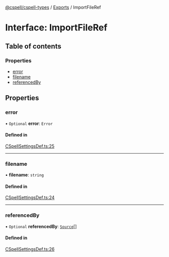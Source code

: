 [@cspell/cspell-types](../README.md) / [Exports](../modules.md) / ImportFileRef

# Interface: ImportFileRef

## Table of contents

### Properties

- [error](ImportFileRef.md#error)
- [filename](ImportFileRef.md#filename)
- [referencedBy](ImportFileRef.md#referencedby)

## Properties

### error

• `Optional` **error**: `Error`

#### Defined in

[CSpellSettingsDef.ts:25](https://github.com/streetsidesoftware/cspell/blob/8074600/packages/cspell-types/src/CSpellSettingsDef.ts#L25)

___

### filename

• **filename**: `string`

#### Defined in

[CSpellSettingsDef.ts:24](https://github.com/streetsidesoftware/cspell/blob/8074600/packages/cspell-types/src/CSpellSettingsDef.ts#L24)

___

### referencedBy

• `Optional` **referencedBy**: [`Source`](../modules.md#source)[]

#### Defined in

[CSpellSettingsDef.ts:26](https://github.com/streetsidesoftware/cspell/blob/8074600/packages/cspell-types/src/CSpellSettingsDef.ts#L26)
